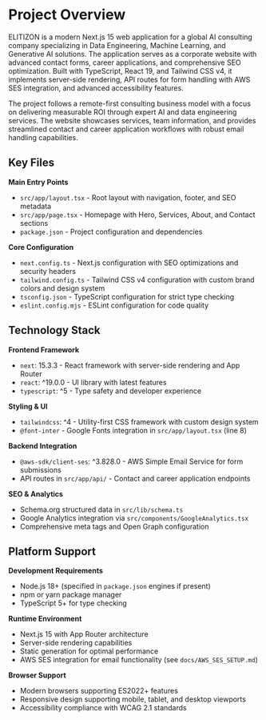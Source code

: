 <!-- Generated: 2025-06-15 00:00:00 UTC -->

# Project Overview

ELITIZON is a modern Next.js 15 web application for a global AI consulting company specializing in Data Engineering, Machine Learning, and Generative AI solutions. The application serves as a corporate website with advanced contact forms, career applications, and comprehensive SEO optimization. Built with TypeScript, React 19, and Tailwind CSS v4, it implements server-side rendering, API routes for form handling with AWS SES integration, and advanced accessibility features.

The project follows a remote-first consulting business model with a focus on delivering measurable ROI through expert AI and data engineering services. The website showcases services, team information, and provides streamlined contact and career application workflows with robust email handling capabilities.

## Key Files

**Main Entry Points**
- `src/app/layout.tsx` - Root layout with navigation, footer, and SEO metadata
- `src/app/page.tsx` - Homepage with Hero, Services, About, and Contact sections
- `package.json` - Project configuration and dependencies

**Core Configuration**
- `next.config.ts` - Next.js configuration with SEO optimizations and security headers
- `tailwind.config.ts` - Tailwind CSS v4 configuration with custom brand colors and design system
- `tsconfig.json` - TypeScript configuration for strict type checking
- `eslint.config.mjs` - ESLint configuration for code quality

## Technology Stack

**Frontend Framework**
- `next`: 15.3.3 - React framework with server-side rendering and App Router
- `react`: ^19.0.0 - UI library with latest features
- `typescript`: ^5 - Type safety and developer experience

**Styling & UI**
- `tailwindcss`: ^4 - Utility-first CSS framework with custom design system
- `@font-inter` - Google Fonts integration in `src/app/layout.tsx` (line 8)

**Backend Integration**
- `@aws-sdk/client-ses`: ^3.828.0 - AWS Simple Email Service for form submissions
- API routes in `src/app/api/` - Contact and career application endpoints

**SEO & Analytics**
- Schema.org structured data in `src/lib/schema.ts`
- Google Analytics integration via `src/components/GoogleAnalytics.tsx`
- Comprehensive meta tags and Open Graph configuration

## Platform Support

**Development Requirements**
- Node.js 18+ (specified in `package.json` engines if present)
- npm or yarn package manager
- TypeScript 5+ for type checking

**Runtime Environment**
- Next.js 15 with App Router architecture
- Server-side rendering capabilities
- Static generation for optimal performance
- AWS SES integration for email functionality (see `docs/AWS_SES_SETUP.md`)

**Browser Support**
- Modern browsers supporting ES2022+ features
- Responsive design supporting mobile, tablet, and desktop viewports
- Accessibility compliance with WCAG 2.1 standards
